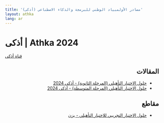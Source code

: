 ```yaml
---
title: 'مصادر الأولمبياد الوطني للبرمجة والذكاء الاصطناعي (أذكى)'
layout: athka
lang: ar
---
```

# أذكى | Athka 2024

<a href="https://t.me/MawhibaNOPAI" class="tg-button">قناة أذكى</a>


<div dir="rtl">

## المقالات
- [حلول الاختبار التأهيلي (المرحلة الثانوية) - أذكى 2024](/athka/24_1_senior.md)
- [حلول الاختبار التأهيلي (المرحلة المتوسطة) - أذكى 2024](/athka/24_1_junior.md)

## مقاطع
- [حلول الاختبار التجريبي للاختبار التأهيلي - يزن](https://youtu.be/TblR9Uycmds)

</div>